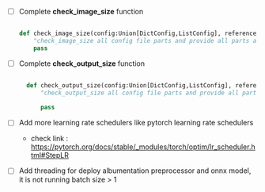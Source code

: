 
- [ ] Complete  **check_image_size** function

    ```python

    def check_image_size(config:Union[DictConfig,ListConfig], reference_part:str="augmentation"):
        "check_image_size all config file parts and provide all parts are same size"
        pass

    ```

- [ ] Complete **check_output_size** function

  ```python

    def check_output_size(config:Union[DictConfig,ListConfig], reference_part:str="augmentation"):
        "check_output_size all config file parts and provide all parts are same size"
    
        pass

    ```

- [ ] Add more learning rate schedulers like pytorch learning rate schedulers

    - check link : https://pytorch.org/docs/stable/_modules/torch/optim/lr_scheduler.html#StepLR


- [ ] Add threading  for deploy albumentation preprocessor  and onnx model, it is not running batch size > 1